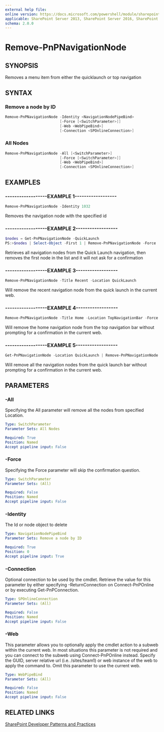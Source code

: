```yaml
---
external help file:
online version: https://docs.microsoft.com/powershell/module/sharepoint-pnp/remove-pnpnavigationnode
applicable: SharePoint Server 2013, SharePoint Server 2016, SharePoint Server 2019, SharePoint Online
schema: 2.0.0
---
```

# Remove-PnPNavigationNode

## SYNOPSIS
Removes a menu item from either the quicklaunch or top navigation

## SYNTAX

### Remove a node by ID
```powershell
Remove-PnPNavigationNode -Identity <NavigationNodePipeBind>
                         [-Force [<SwitchParameter>]]
                         [-Web <WebPipeBind>]
                         [-Connection <SPOnlineConnection>]
```

### All Nodes
```powershell
Remove-PnPNavigationNode -All [<SwitchParameter>]
                         [-Force [<SwitchParameter>]]
                         [-Web <WebPipeBind>]
                         [-Connection <SPOnlineConnection>]
```

## EXAMPLES

### ------------------EXAMPLE 1------------------
```powershell
Remove-PnPNavigationNode -Identity 1032
```

Removes the navigation node with the specified id

### ------------------EXAMPLE 2------------------
```powershell
$nodes = Get-PnPNavigationNode -QuickLaunch
PS:>$nodes | Select-Object -First 1 | Remove-PnPNavigationNode -Force
```

Retrieves all navigation nodes from the Quick Launch navigation, then removes the first node in the list and it will not ask for a confirmation

### ------------------EXAMPLE 3------------------
```powershell
Remove-PnPNavigationNode -Title Recent -Location QuickLaunch
```

Will remove the recent navigation node from the quick launch in the current web.

### ------------------EXAMPLE 4------------------
```powershell
Remove-PnPNavigationNode -Title Home -Location TopNavigationBar -Force
```

Will remove the home navigation node from the top navigation bar without prompting for a confirmation in the current web.

### ------------------EXAMPLE 5------------------
```powershell
Get-PnPNavigationNode -Location QuickLaunch | Remove-PnPNavigationNode -Force
```

Will remove all the navigation nodes from the quick launch bar without prompting for a confirmation in the current web.

## PARAMETERS

### -All
Specifying the All parameter will remove all the nodes from specified Location.

```yaml
Type: SwitchParameter
Parameter Sets: All Nodes

Required: True
Position: Named
Accept pipeline input: False
```

### -Force
Specifying the Force parameter will skip the confirmation question.

```yaml
Type: SwitchParameter
Parameter Sets: (All)

Required: False
Position: Named
Accept pipeline input: False
```

### -Identity
The Id or node object to delete

```yaml
Type: NavigationNodePipeBind
Parameter Sets: Remove a node by ID

Required: True
Position: 0
Accept pipeline input: True
```

### -Connection
Optional connection to be used by the cmdlet. Retrieve the value for this parameter by either specifying -ReturnConnection on Connect-PnPOnline or by executing Get-PnPConnection.

```yaml
Type: SPOnlineConnection
Parameter Sets: (All)

Required: False
Position: Named
Accept pipeline input: False
```

### -Web
This parameter allows you to optionally apply the cmdlet action to a subweb within the current web. In most situations this parameter is not required and you can connect to the subweb using Connect-PnPOnline instead. Specify the GUID, server relative url (i.e. /sites/team1) or web instance of the web to apply the command to. Omit this parameter to use the current web.

```yaml
Type: WebPipeBind
Parameter Sets: (All)

Required: False
Position: Named
Accept pipeline input: False
```

## RELATED LINKS

[SharePoint Developer Patterns and Practices](https://aka.ms/sppnp)
